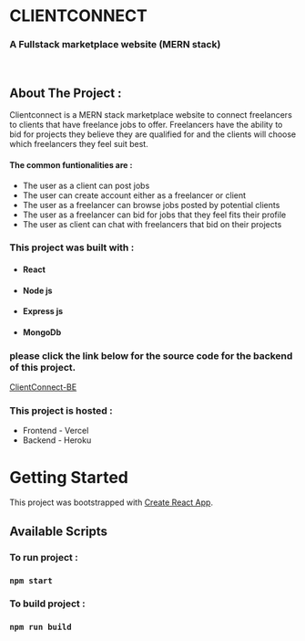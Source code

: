 <!-- PROJECT LOGO -->
<p >

  <h1 >CLIENTCONNECT</h1>

  <h3 >
   A Fullstack marketplace website (MERN stack)
  </h3>
 <br />

</p>

<!-- ABOUT THE PROJECT -->

## About The Project :

Clientconnect is a MERN stack marketplace website to connect freelancers to clients that have freelance jobs to offer. Freelancers have the ability to bid for projects they believe they are qualified for and the clients will choose which freelancers they feel suit best.

#### The common funtionalities are :

- The user as a client can post jobs
- The user can create account either as a freelancer or client
- The user as a freelancer can browse jobs posted by potential clients
- The user as a freelancer can bid for jobs that they feel fits their profile
- The user as client can chat with freelancers that bid on their projects

### This project was built with :

- #### React
- #### Node js
- #### Express js
- #### MongoDb

### please click the link below for the source code for the backend of this project. 
<a
                target="_blank"
                href="https://github.com/beejay321/clientconnect-BE"
                className=""
              >
                ClientConnect-BE
              </a>


### This project is hosted :

- Frontend - Vercel
- Backend - Heroku

<!-- GETTING STARTED -->

# Getting Started

This project was bootstrapped with [Create React App](https://reactjs.org/).

## Available Scripts

### To run project :

### `npm start`

### To build project :

### `npm run build`
